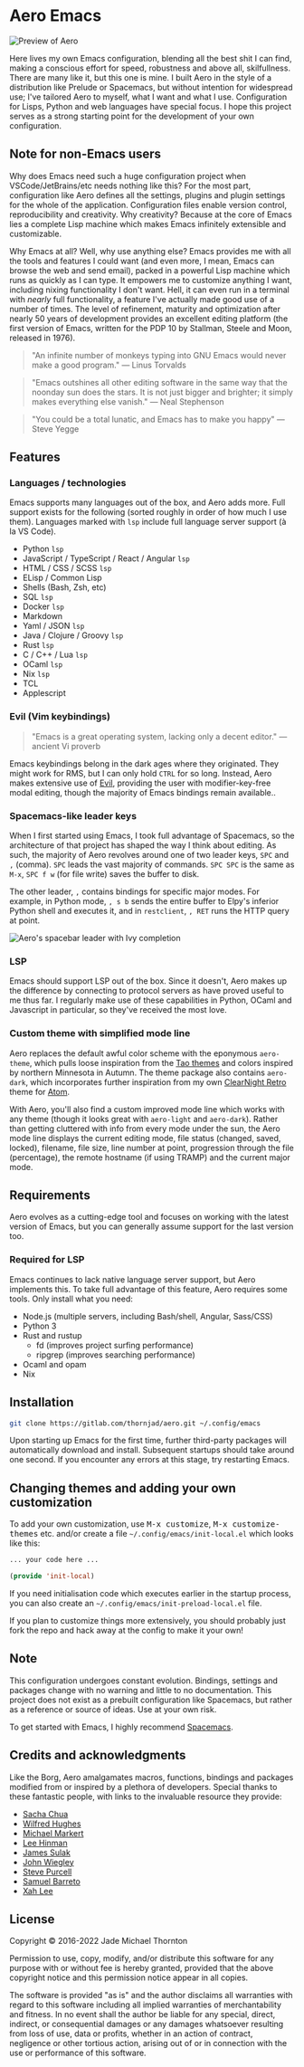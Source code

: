 # Aero Emacs

![Preview of Aero](./etc/images/aero-preview.png)

Here lives my own Emacs configuration, blending all the best shit I can find, making a conscious effort for speed, robustness and above all, skilfullness. There are many like it, but this one is mine. I built Aero in the style of a distribution like Prelude or Spacemacs, but without intention for widespread use; I've tailored Aero to myself, what I want and what I use. Configuration for Lisps, Python and web languages have special focus. I hope this project serves as a strong starting point for the development of your own configuration.

## Note for non-Emacs users

Why does Emacs need such a huge configuration project when VSCode/JetBrains/etc needs nothing like this? For the most part, configuration like Aero defines all the settings, plugins and plugin settings for the whole of the application. Configuration files enable version control, reproducibility and creativity. Why creativity? Because at the core of Emacs lies a complete Lisp machine which makes Emacs infinitely extensible and customizable.

Why Emacs at all? Well, why use anything else? Emacs provides me with all the tools and features I could want (and even more, I mean, Emacs can browse the web and send email), packed in a powerful Lisp machine which runs as quickly as I can type. It empowers me to customize anything I want, including nixing functionality I don't want. Hell, it can even run in a terminal with _nearly_ full functionality, a feature I've actually made good use of a number of times. The level of refinement, maturity and optimization after nearly 50 years of development provides an excellent editing platform (the first version of Emacs, written for the PDP 10 by Stallman, Steele and Moon, released in 1976).

> "An infinite number of monkeys typing into GNU Emacs would never make a good program." — Linus Torvalds

> "Emacs outshines all other editing software in the same way that the noonday sun does the stars. It is not just bigger and brighter; it simply makes everything else vanish." — Neal Stephenson

> "You could be a total lunatic, and Emacs has to make you happy" — Steve Yegge

## Features

### Languages / technologies

Emacs supports many languages out of the box, and Aero adds more. Full support exists for the following (sorted roughly in order of how much I use them). Languages marked with `lsp` include full language server support (à la VS Code).

- Python `lsp`
- JavaScript / TypeScript / React / Angular `lsp`
- HTML / CSS / SCSS `lsp`
- ELisp / Common Lisp
- Shells (Bash, Zsh, etc)
- SQL `lsp`
- Docker `lsp`
- Markdown 
- Yaml / JSON `lsp`
- Java / Clojure / Groovy `lsp`
- Rust `lsp`
- C / C++ / Lua `lsp`
- OCaml `lsp`
- Nix `lsp`
- TCL
- Applescript

### Evil (Vim keybindings)

> "Emacs is a great operating system, lacking only a decent editor." — ancient Vi proverb

Emacs keybindings belong in the dark ages where they originated. They might work for RMS, but I can only hold `CTRL` for so long. Instead, Aero makes extensive use of [Evil](https://github.com/emacs-evil/evil), providing the user with modifier-key-free modal editing, though the majority of Emacs bindings remain available..

### Spacemacs-like leader keys

When I first started using Emacs, I took full advantage of Spacemacs, so the architecture of that project has shaped the way I think about editing. As such, the majority of Aero revolves around one of two leader keys, `SPC` and `,` (comma). `SPC` leads the vast majority of commands. `SPC SPC` is the same as `M-x`, `SPC f w` (for file write) saves the buffer to disk.

The other leader, `,` contains bindings for specific major modes. For example, in Python mode, `, s b` sends the entire buffer to Elpy's inferior Python shell and executes it, and in `restclient`, `, RET` runs the HTTP query at point.

![Aero's spacebar leader with Ivy completion](./etc/images/aero-leader-preview.png)

### LSP

Emacs should support LSP out of the box. Since it doesn't, Aero makes up the difference by connecting to protocol servers as have proved useful to me thus far. I regularly make use of these capabilities in Python, OCaml and Javascript in particular, so they've received the most love.

### Custom theme with simplified mode line

Aero replaces the default awful color scheme with the eponymous `aero-theme`, which pulls loose inspiration from the [Tao themes](https://github.com/11111000000/tao-theme-emacs) and colors inspired by northern Minnesota in Autumn. The theme package also contains `aero-dark`, which incorporates further inspiration from my own [ClearNight Retro](https://github.com/ClearNight/clearnight-retro-syntax) theme for [Atom](https://atom.io).

With Aero, you'll also find a custom improved mode line which works with any theme (though it looks great with `aero-light` and `aero-dark`). Rather than getting cluttered with info from every mode under the sun, the Aero mode line displays the current editing mode, file status (changed, saved, locked), filename, file size, line number at point, progression through the file (percentage), the remote hostname (if using TRAMP) and the current major mode.

## Requirements

Aero evolves as a cutting-edge tool and focuses on working with the latest version of Emacs, but you can generally assume support for the last version too.

### Required for LSP

Emacs continues to lack native language server support, but Aero implements this. To take full advantage of this feature, Aero requires some tools. Only install what you need:

- Node.js (multiple servers, including Bash/shell, Angular, Sass/CSS) 
- Python 3
- Rust and rustup
  - fd (improves project surfing performance)
  - ripgrep (improves searching performance)
- Ocaml and opam
- Nix 

## Installation

```sh
git clone https://gitlab.com/thornjad/aero.git ~/.config/emacs
```

Upon starting up Emacs for the first time, further third-party packages will automatically download and install. Subsequent startups should take around one second. If you encounter any errors at this stage, try restarting Emacs.

## Changing themes and adding your own customization

To add your own customization, use <kbd>M-x customize</kbd>, <kbd>M-x customize-themes</kbd> etc. and/or create a file `~/.config/emacs/init-local.el` which looks like this:

```el
... your code here ...

(provide 'init-local)
```

If you need initialisation code which executes earlier in the startup process, you can also create an `~/.config/emacs/init-preload-local.el` file.

If you plan to customize things more extensively, you should probably just fork the repo and hack away at the config to make it your own! 

## Note

This configuration undergoes constant evolution. Bindings, settings and packages change with no warning and little to no documentation. This project does not exist as a prebuilt configuration like Spacemacs, but rather as a reference or source of ideas. Use at your own risk.

To get started with Emacs, I highly recommend [Spacemacs](https://spacemacs.org).

## Credits and acknowledgments

Like the Borg, Aero amalgamates macros, functions, bindings and packages modified from or inspired by a plethora of developers. Special thanks to these fantastic people, with links to the invaluable resource they provide:

- [Sacha Chua](https://github.com/sachac/.emacs.d)
- [Wilfred Hughes](https://github.com/Wilfred/.emacs.d)
- [Michael Markert](https://github.com/cofi/dotfiles)
- [Lee Hinman](https://github.com/dakrone/.emacs.d)
- [James Sulak](https://github.com/jsulak/.emacs.d)
- [John Wiegley](https://github.com/jwiegley/dot-emacs)
- [Steve Purcell](https://github.com/purcell/emacs.d)
- [Samuel Barreto](https://github.com/sam217pa/emacs-config)
- [Xah Lee](http://xahlee.info/emacs)

## License

Copyright © 2016-2022 Jade Michael Thornton

Permission to use, copy, modify, and/or distribute this software for any purpose with or without fee
is hereby granted, provided that the above copyright notice and this permission notice appear in all
copies.

The software is provided "as is" and the author disclaims all warranties with regard to this
software including all implied warranties of merchantability and fitness. In no event shall the
author be liable for any special, direct, indirect, or consequential damages or any damages
whatsoever resulting from loss of use, data or profits, whether in an action of contract, negligence
or other tortious action, arising out of or in connection with the use or performance of this
software.
